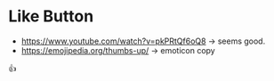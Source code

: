 # Like Button 

- https://www.youtube.com/watch?v=pkPRtQf6oQ8 -> seems good. 
- https://emojipedia.org/thumbs-up/ -> emoticon copy 

👍

